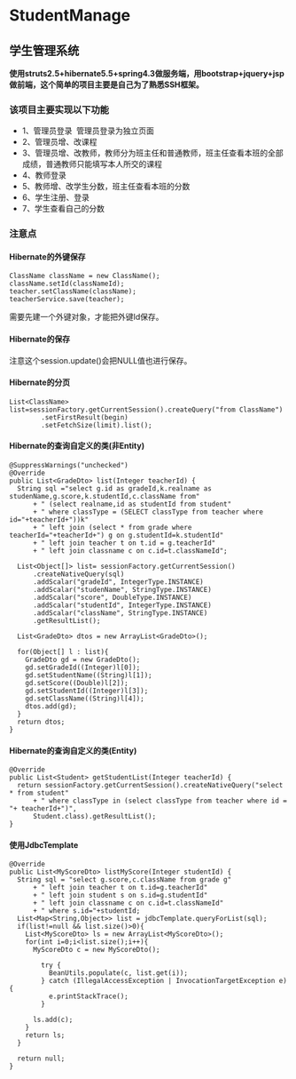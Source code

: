 # StudentManage
## 学生管理系统

**使用struts2.5+hibernate5.5+spring4.3做服务端，用bootstrap+jquery+jsp做前端，这个简单的项目主要是自己为了熟悉SSH框架。**


### 该项目主要实现以下功能
- 1、管理员登录  管理员登录为独立页面
- 2、管理员增、改课程
- 3、管理员增、改教师，教师分为班主任和普通教师，班主任查看本班的全部成绩，普通教师只能填写本人所交的课程
- 4、教师登录
- 5、教师增、改学生分数，班主任查看本班的分数
- 6、学生注册、登录
- 7、学生查看自己的分数


### 注意点
#### Hibernate的外键保存
```
ClassName className = new ClassName();
className.setId(classNameId);
teacher.setClassName(className);
teacherService.save(teacher);
```
需要先建一个外键对象，才能把外键Id保存。

#### Hibernate的保存
注意这个session.update()会把NULL值也进行保存。

#### Hibernate的分页
```
List<ClassName> list=sessionFactory.getCurrentSession().createQuery("from ClassName")
		.setFirstResult(begin)
		.setFetchSize(limit).list();
```

#### Hibernate的查询自定义的类(非Entity)
```
@SuppressWarnings("unchecked")
@Override
public List<GradeDto> list(Integer teacherId) {
  String sql ="select g.id as gradeId,k.realname as studenName,g.score,k.studentId,c.className from"
      + " (select realname,id as studentId from student"
      + " where classType = (SELECT classType from teacher where id="+teacherId+"))k"
      + " left join (select * from grade where teacherId="+teacherId+") g on g.studentId=k.studentId"
      + " left join teacher t on t.id = g.teacherId"
      + " left join classname c on c.id=t.classNameId";

  List<Object[]> list= sessionFactory.getCurrentSession()
      .createNativeQuery(sql)
      .addScalar("gradeId", IntegerType.INSTANCE)
      .addScalar("studenName", StringType.INSTANCE)
      .addScalar("score", DoubleType.INSTANCE)
      .addScalar("studentId", IntegerType.INSTANCE)
      .addScalar("className", StringType.INSTANCE)
      .getResultList();

  List<GradeDto> dtos = new ArrayList<GradeDto>();

  for(Object[] l : list){
    GradeDto gd = new GradeDto();
    gd.setGradeId((Integer)l[0]);
    gd.setStudentName((String)l[1]);
    gd.setScore((Double)l[2]);
    gd.setStudentId((Integer)l[3]);
    gd.setClassName((String)l[4]);
    dtos.add(gd);
  }
  return dtos;
}
```

#### Hibernate的查询自定义的类(Entity)
```
@Override
public List<Student> getStudentList(Integer teacherId) {
  return sessionFactory.getCurrentSession().createNativeQuery("select * from student"
      + " where classType in (select classType from teacher where id = "+ teacherId+")", 
      Student.class).getResultList();
}
```

#### 使用JdbcTemplate
```
@Override
public List<MyScoreDto> listMyScore(Integer studentId) {
  String sql = "select g.score,c.className from grade g"
      + " left join teacher t on t.id=g.teacherId"
      + " left join student s on s.id=g.studentId"
      + " left join classname c on c.id=t.classNameId"
      + " where s.id="+studentId;
  List<Map<String,Object>> list = jdbcTemplate.queryForList(sql);
  if(list!=null && list.size()>0){
    List<MyScoreDto> ls = new ArrayList<MyScoreDto>();
    for(int i=0;i<list.size();i++){
      MyScoreDto c = new MyScoreDto();

        try {
          BeanUtils.populate(c, list.get(i));
        } catch (IllegalAccessException | InvocationTargetException e) {
          e.printStackTrace();
        }

      ls.add(c);
    }
    return ls;
  }

  return null;
}

```



